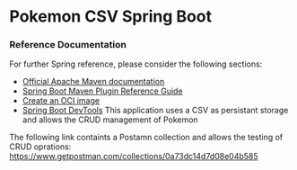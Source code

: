 # Pokemon CSV Spring Boot

### Reference Documentation
For further Spring reference, please consider the following sections:

* [Official Apache Maven documentation](https://maven.apache.org/guides/index.html)
* [Spring Boot Maven Plugin Reference Guide](https://docs.spring.io/spring-boot/docs/2.3.3.RELEASE/maven-plugin/reference/html/)
* [Create an OCI image](https://docs.spring.io/spring-boot/docs/2.3.3.RELEASE/maven-plugin/reference/html/#build-image)
* [Spring Boot DevTools](https://docs.spring.io/spring-boot/docs/2.3.3.RELEASE/reference/htmlsingle/#using-boot-devtools)
This application uses a CSV as persistant storage and allows the CRUD management of Pokemon

The following link containts a Postamn collection and allows the testing of CRUD oprations:
https://www.getpostman.com/collections/0a73dc14d7d08e04b585